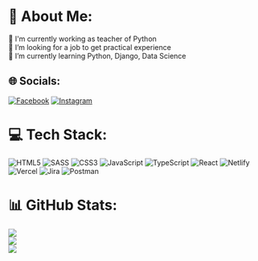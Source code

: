 # 💫 About Me:
🔭 I'm currently working as teacher of Python <br>🤝 I’m looking for a job to get practical experience<br>🌱 I’m currently learning Python, Django, Data Science<br>


## 🌐 Socials:
[![Facebook](https://img.shields.io/badge/Facebook-%231877F2.svg?logo=Facebook&logoColor=white)](https://www.facebook.com/gu.ka.75098/) [![Instagram](https://img.shields.io/badge/Instagram-%23E4405F.svg?logo=Instagram&logoColor=white)](https://www.instagram.com/gukadavitadze/) 
<!-- [![LinkedIn](https://img.shields.io/badge/LinkedIn-%230077B5.svg?logo=linkedin&logoColor=white)](https://www.linkedin.com/in/gurami-davitadze-5013a8224/)  -->

# 💻 Tech Stack:
![HTML5](https://img.shields.io/badge/html5-%23E34F26.svg?style=for-the-badge&logo=html5&logoColor=white) ![SASS](https://img.shields.io/badge/SASS-hotpink.svg?style=for-the-badge&logo=SASS&logoColor=white) ![CSS3](https://img.shields.io/badge/css3-%231572B6.svg?style=for-the-badge&logo=css3&logoColor=white) ![JavaScript](https://img.shields.io/badge/javascript-%23323330.svg?style=for-the-badge&logo=javascript&logoColor=%23F7DF1E) ![TypeScript](https://img.shields.io/badge/typescript-%23007ACC.svg?style=for-the-badge&logo=typescript&logoColor=white) ![React](https://img.shields.io/badge/react-%2320232a.svg?style=for-the-badge&logo=react&logoColor=%2361DAFB) ![Netlify](https://img.shields.io/badge/netlify-%23000000.svg?style=for-the-badge&logo=netlify&logoColor=#00C7B7) ![Vercel](https://img.shields.io/badge/vercel-%23000000.svg?style=for-the-badge&logo=vercel&logoColor=white) ![Jira](https://img.shields.io/badge/jira-%230A0FFF.svg?style=for-the-badge&logo=jira&logoColor=white) ![Postman](https://img.shields.io/badge/Postman-FF6C37?style=for-the-badge&logo=postman&logoColor=white)
# 📊 GitHub Stats:
![](https://github-readme-stats.vercel.app/api?username=Guka20&theme=dark&hide_border=false&include_all_commits=false&count_private=false)<br/>
![](https://github-readme-streak-stats.herokuapp.com/?user=Guka20&theme=dark&hide_border=false)<br/>
![](https://github-readme-stats.vercel.app/api/top-langs/?username=Guka20&theme=dark&hide_border=false&include_all_commits=false&count_private=false&layout=compact)

<!-- Proudly created with GPRM ( https://gprm.itsvg.in ) -->
